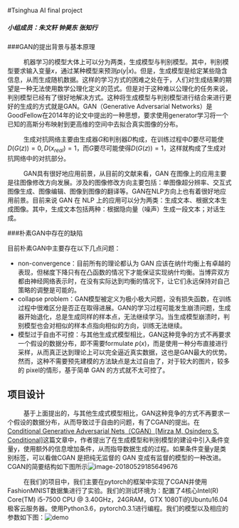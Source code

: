 #Tsinghua AI final project 

##### 小组成员：朱文轩 钟昊东 张知行

###GAN的提出背景与基本原理

&emsp; &emsp; 机器学习的模型大体上可以分为两类，生成模型与判别模型。其中，判别模型要求输入变量$x$，通过某种模型来预测$p(y|x)$。但是，生成模型是给定某些隐含信息，从而生成随机数据。这样的学习方式的困难之处在于，人们对生成结果的期望是一种无法使用数学公理化定义的范式。但是对于这种难以公理化的任务来说，判别模型已经有了很好地解决方式。这种将生成模型与判别模型进行结合来进行更好的生成的方式就是GAN。GAN（Generative Adversarial Networks）是GoodFellow在2014年的论文中提出的一种思想，要求使用generator学习将一个已知的高斯分布映射到更高维的空间中去拟合真实图像的分布。

&emsp; &emsp; 生成对抗网络主要由生成器$G$和判别器$D$构成，在训练过程中$D$要尽可能使$D(G(z)) = 0, D(x_{real}) = 1$，而$G$要尽可能使得$D(G(z)) = 1$，这样就构成了生成对抗网络中的对抗部分。

&emsp; &emsp; GAN具有很好地应用前景，从目前的文献来看，GAN 在图像上的应用主要是往图像修改方向发展。涉及的图像修改方向主要包括：单图像超分辨率、交互式图像生成、图像编辑、图像到图像的翻译等。GAN在NLP方向上也有着很好地应用前景。目前来说 GAN 在 NLP 上的应用可以分为两类：生成文本、根据文本生成图像。其中，生成文本包括两种：根据隐向量（噪声）生成一段文本；对话生成。

###朴素GAN中存在的缺陷

目前朴素GAN中主要存在以下几点问题：

- non-convergence：目前所有的理论都认为 GAN 应该在纳什均衡上有卓越的表现，但梯度下降只有在凸函数的情况下才能保证实现纳什均衡。当博弈双方都由神经网络表示时，在没有实际达到均衡的情况下，让它们永远保持对自己策略的调整是可能的。
- collapse problem：GAN模型被定义为极小极大问题，没有损失函数，在训练过程中很难区分是否正在取得进展。GAN的学习过程可能发生崩溃问题，生成器开始退化，总是生成同样的样本点，无法继续学习。当生成模型崩溃时，判别模型也会对相似的样本点指向相似的方向，训练无法继续。
- 模型过于自由不可控：与其他生成式模型相比，GAN这种竞争的方式不再要求一个假设的数据分布，即不需要formulate $p(x)$，而是使用一种分布直接进行采样，从而真正达到理论上可以完全逼近真实数据，这也是GAN最大的优势。然而，这种不需要预先建模的方法缺点是太过自由了，对于较大的图片，较多的 pixel的情形，基于简单 GAN 的方式就不太可控了。

## 项目设计

&emsp; &emsp; 基于上面提出的，与其他生成式模型相比，GAN这种竞争的方式不再要求一个假设的数据分布，从而导致过于自由的问题，有了CGAN的提出。在[Conditional Generative Adversarial Nets（CGAN）[Mirza M, Osindero S. Conditional]](https://arxiv.org/abs/1411.1784)这篇文章中，作者提出了在生成模型和判别模型的建设中引入条件变量y，使用额外的信息增加条件，从而指导数据生成的过程。如果条件变量y是类别标签，可以看做CGAN 是把纯无监督的 GAN 变成有监督的模型的一种改进。CGAN的简要结构如下图所示![image-20180529185649676](/Users/zhixingzhang/Documents/大三下/AI-Final-Project/doc/media/image-20180529185649676.png)

&emsp; &emsp; 在我们的项目中，我们主要在pytorch的框架中实现了CGAN并使用FashionMNIST数据集进行了实验。我们的测试环境为：配置了4核心Intel(R) Core(TM) i5-7500 CPU @ 3.40GHz，24GRAM，GTX 1080Ti的Ubuntu16.04极客云服务器。使用Python3.6，pytorch0.3.1进行编程。我们的模型以及相应的参数如下图：![demo](/Users/zhixingzhang/Documents/大三下/AI-Final-Project/doc/media/demo.jpeg)